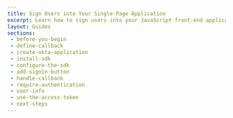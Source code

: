 ```yaml
---
title: Sign Users into Your Single-Page Application
excerpt: Learn how to sign users into your JavaScript front-end applications and require authentication using Okta's APIs and libraries.
layout: Guides
sections: 
 - before-you-begin
 - define-callback
 - create-okta-application
 - install-sdk
 - configure-the-sdk
 - add-signin-button
 - handle-callback
 - require-authentication
 - user-info
 - use-the-access-token
 - next-steps
---
```

